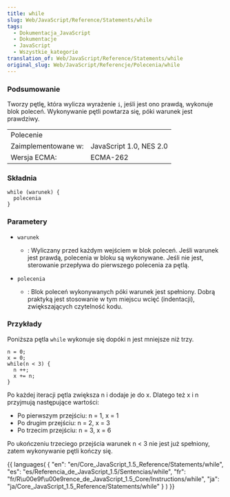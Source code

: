 ```yaml
---
title: while
slug: Web/JavaScript/Reference/Statements/while
tags:
  - Dokumentacja_JavaScript
  - Dokumentacje
  - JavaScript
  - Wszystkie_kategorie
translation_of: Web/JavaScript/Reference/Statements/while
original_slug: Web/JavaScript/Referencje/Polecenia/while
---
```

### Podsumowanie

Tworzy pętlę, która wylicza wyrażenie `i`, jeśli jest ono prawdą, wykonuje blok poleceń. Wykonywanie pętli powtarza się, póki warunek jest prawdziwy.

<table class="fullwidth-table">
  <tbody>
    <tr>
      <td colspan="2">Polecenie</td>
    </tr>
    <tr>
      <td>Zaimplementowane w:</td>
      <td>JavaScript 1.0, NES 2.0</td>
    </tr>
    <tr>
      <td>Wersja ECMA:</td>
      <td>ECMA-262</td>
    </tr>
  </tbody>
</table>

### Składnia

    while (warunek) {
      polecenia
    }

### Parametery

- `warunek`
  - : Wyliczany przed każdym wejściem w blok poleceń. Jeśli warunek jest prawdą, polecenia w bloku są wykonywane. Jeśli nie jest, sterowanie przepływa do pierwszego polecenia za pętlą.

- `polecenia`
  - : Blok poleceń wykonywanych póki warunek jest spełniony. Dobrą praktyką jest stosowanie w tym miejscu wcięć (indentacji), zwiększających czytelność kodu.

### Przykłady

Poniższa pętla `while` wykonuje się dopóki n jest mniejsze niż trzy.

    n = 0;
    x = 0;
    while(n < 3) {
      n ++;
      x += n;
    }

Po każdej iteracji pętla zwiększa n i dodaje je do x. Dlatego też x i n przyjmują następujące wartości:

- Po pierwszym przejściu: n = 1, x = 1
- Po drugim przejściu: n = 2, x = 3
- Po trzecim przejściu: n = 3, x = 6

Po ukończeniu trzeciego przejścia warunek n < 3 nie jest już spełniony, zatem wykonywanie pętli kończy się.

{{ languages( { "en": "en/Core_JavaScript\_1.5\_Reference/Statements/while", "es": "es/Referencia_de_JavaScript\_1.5/Sentencias/while", "fr": "fr/R\u00e9f\u00e9rence_de_JavaScript\_1.5\_Core/Instructions/while", "ja": "ja/Core_JavaScript\_1.5\_Reference/Statements/while" } ) }}
